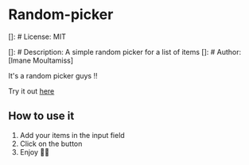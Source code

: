 # Random-picker
[]: # License: MIT

[]: # Description: A simple random picker for a list of items
[]: # Author: [Imane Moultamiss]

It's a random picker guys !!

Try it out [here](https://random-picker.netlify.app/)

## How to use it
1. Add your items in the input field
2. Click on the button
3. Enjoy 🤣😎

